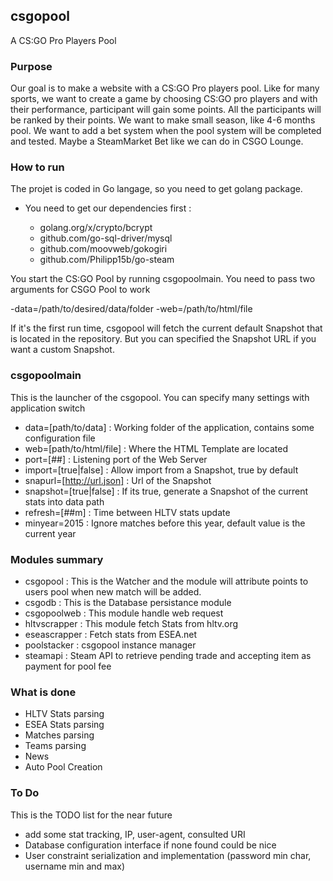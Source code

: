 ## csgopool
A CS:GO Pro Players Pool

### Purpose

Our goal is to make a website with a CS:GO Pro players pool. Like for many sports, we want to create a game by choosing CS:GO pro players and with their
 performance, participant will gain some points. All the participants will be ranked by their points. We want to make small season, like 4-6 months pool.
 We want to add a bet system when the pool system will be completed and tested. Maybe a SteamMarket Bet like we can do in CSGO Lounge.

### How to run

The projet is coded in Go langage, so you need to get golang package.

  - You need to get our dependencies first : 
	
	- golang.org/x/crypto/bcrypt
	- github.com/go-sql-driver/mysql
	- github.com/moovweb/gokogiri
	- github.com/Philipp15b/go-steam
	
You start the CS:GO Pool by running csgopoolmain. You need to pass two arguments for CSGO Pool to work

  -data=/path/to/desired/data/folder
  -web=/path/to/html/file
 
If it's the first run time, csgopool will fetch the current default Snapshot that is located in the repository. But you can specified the Snapshot URL if you want a custom Snapshot.

### csgopoolmain
This is the launcher of the csgopool.
You can specify many settings with application switch

  - data=[path/to/data] : Working folder of the application, contains some configuration file
  - web=[path/to/html/file] : Where the HTML Template are located
  - port=[##] : Listening port of the Web Server
  - import=[true|false] : Allow import from a Snapshot, true by default
  - snapurl=[http://url.json] : Url of the Snapshot
  - snapshot=[true|false] : If its true, generate a Snapshot of the current stats into data path
  - refresh=[##m] : Time between HLTV stats update
  - minyear=2015 : Ignore matches before this year, default value is the current year
  

### Modules summary
  
  - csgopool : This is the Watcher and the module will attribute points to users pool when new match will be added.
  - csgodb : This is the Database persistance module
  - csgopoolweb : This module handle web request
  - hltvscrapper : This module fetch Stats from hltv.org
  - eseascrapper : Fetch stats from ESEA.net
  - poolstacker : csgopool instance manager
  - steamapi : Steam API to retrieve pending trade and accepting item as payment for pool fee
  
### What is done

  - HLTV Stats parsing
  - ESEA Stats parsing
  - Matches parsing
  - Teams parsing
  - News
  - Auto Pool Creation
  
### To Do

This is the TODO list for the near future
  - add some stat tracking, IP, user-agent, consulted URI
  - Database configuration interface if none found could be nice
  - User constraint serialization and implementation (password min char, username min and max)

  
